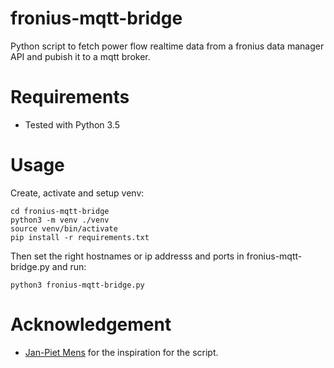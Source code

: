 # fronius-mqtt-bridge

Python script to fetch power flow realtime data from a fronius data manager API and pubish it to a mqtt broker.

# Requirements
* Tested with Python 3.5

# Usage
Create, activate and setup venv:

```
cd fronius-mqtt-bridge
python3 -m venv ./venv
source venv/bin/activate
pip install -r requirements.txt
```

Then set the right hostnames or ip addresss and ports in fronius-mqtt-bridge.py and run:

```
python3 fronius-mqtt-bridge.py
```

# Acknowledgement
* [Jan-Piet Mens](https://jpmens.net/2013/03/10/visualizing-energy-consumption-with-mqtt/) for the inspiration for the script.